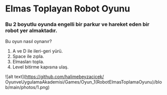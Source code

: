 # Elmas Toplayan Robot Oyunu 
###  Bu 2 boyutlu oyunda engelli bir parkur ve hareket eden bir robot yer almaktadır.
Bu oyun nasıl oynanır?
1.	A ve D ile ileri-geri yürü.
2.  Space ile zıpla.
3.	Elmasları topla.
4.	Level bitirme kapısına ulaş.

![alt text](https://github.com/halimebeyzacicek/ OyunveUygulamaAkademisi/Games/Oyun_1(RobotElmasToplamaOyunu)/blob/main/photos/1.png)
